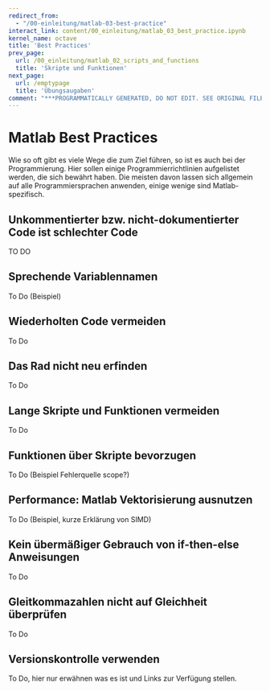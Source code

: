 ```yaml
---
redirect_from:
  - "/00-einleitung/matlab-03-best-practice"
interact_link: content/00_einleitung/matlab_03_best_practice.ipynb
kernel_name: octave
title: 'Best Practices'
prev_page:
  url: /00_einleitung/matlab_02_scripts_and_functions
  title: 'Skripte und Funktionen'
next_page:
  url: /emptypage
  title: 'Übungsaugaben'
comment: "***PROGRAMMATICALLY GENERATED, DO NOT EDIT. SEE ORIGINAL FILES IN /content***"
---
```


# Matlab Best Practices

Wie so oft gibt es viele Wege die zum Ziel führen, so ist es auch bei der Programmierung. Hier sollen einige Programmierrichtlinien aufgelistet werden, die sich bewährt haben. Die meisten davon lassen sich allgemein auf alle Programmiersprachen anwenden, einige wenige sind Matlab-spezifisch.

## Unkommentierter bzw. nicht-dokumentierter Code ist schlechter Code

TO DO

## Sprechende Variablennamen

To Do (Beispiel)

## Wiederholten Code vermeiden

To Do

## Das Rad nicht neu erfinden

To Do

## Lange Skripte und Funktionen vermeiden

To Do

## Funktionen über Skripte bevorzugen

To Do (Beispiel Fehlerquelle scope?)

## Performance: Matlab Vektorisierung ausnutzen

To Do (Beispiel, kurze Erklärung von SIMD)

## Kein übermäßiger Gebrauch von if-then-else Anweisungen

To Do

## Gleitkommazahlen nicht auf Gleichheit überprüfen

To Do

## Versionskontrolle verwenden

To Do, hier nur erwähnen was es ist und Links zur Verfügung stellen.
